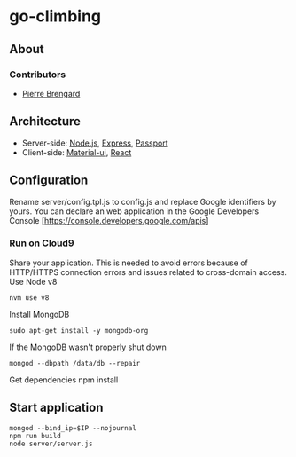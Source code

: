 # go-climbing
## About

### Contributors
* [Pierre Brengard](https://github.com/pbrengard)

## Architecture
* Server-side: [Node.js](http://nodejs.org), [Express](http://expressjs.com/), [Passport](http://www.passportjs.org)
* Client-side: [Material-ui](https://material-ui-next.com), [React](https://reactjs.org)

## Configuration
Rename server/config.tpl.js to config.js and replace Google identifiers by yours. You can declare an web application in the Google Developers Console [https://console.developers.google.com/apis]

### Run on Cloud9
Share your application. This is needed to avoid errors because of HTTP/HTTPS connection errors and issues related to cross-domain access.
Use Node v8

    nvm use v8
Install MongoDB

    sudo apt-get install -y mongodb-org
If the MongoDB wasn't properly shut down

    mongod --dbpath /data/db --repair
    
Get dependencies
    npm install

## Start application

    mongod --bind_ip=$IP --nojournal
    npm run build
    node server/server.js
